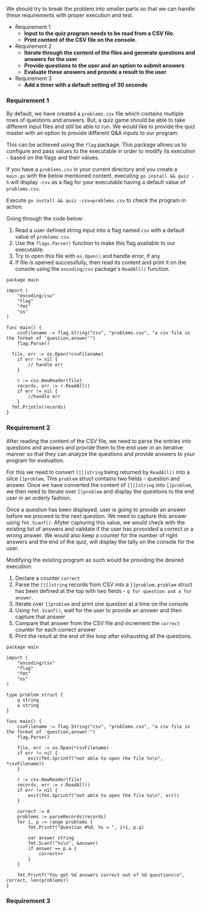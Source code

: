
We should try to break the problem into smaller parts so that we can handle these requirements with proper execution and test.

* Requirement 1
  * __Input to the quiz program needs to be read from a CSV file.__
  * __Print content of the CSV file on the console.__
* Requirement 2
  * __Iterate through the content of the files and generate questions and answers for the user__
  * __Provide questions to the user and an option to submit answers__
  * __Evaluate these answers and provide a result to the user__
* Requirement 3
  * __Add a timer with a default setting of 30 seconds__


### Requirement 1

By default, we have created a `problems.csv` file which contains multiple rows of questions and answers. But, a quiz game should be able to take different input files and still be able to run. We would like to provide the quiz master with an option to provide different Q&A inputs to our program. 

This can be achieved using the `flag` package. This package allows us to configure and pass values to the executable in order to modify its execution - based on the flags and their values.

If you have a `problems.csv` in your current directory and you create a `main.go` with the below mentioned content, executing `go install && quiz -h` will display `-csv` as a flag for your executable having a default value of `problems.csv`.

Execute `go install && quiz -csv=problems.csv` to check the program in action.

Going through the code below: 
1. Read a user defined string input into a flag named `csv` with a default value of `problems.csv`. 
1. Use the `flags.Parse()` function to make this flag available to our executable.
1. Try to open this file with `os.Open()` and handle error, if any
1. If file is opened successfully, then read its content and print it on the console using the `encoding/csv` package's `ReadAll()` function.

```
package main

import (
	"encoding/csv"
	"flag"
	"fmt"
	"os"
)

func main() {
	csvFilename := flag.String("csv", "problems.csv", "a csv file in the format of 'question,answer'")
	flag.Parse()
  
  file, err := os.Open(*csvFilename)
	if err != nil {
		// handle err
	}

	r := csv.NewReader(file)
	records, err := r.ReadAll()
	if err != nil {
		//handle err
	}
  fmt.Println(records)
}
```

### Requirement 2

After reading the content of the CSV file, we need to parse the entries into questions and answers and provide them to the end user in an iterative manner so that they can analyze the questions and provide answers to your program for evaluation.

For this we need to convert `[][]string` being returned by `ReadAll()` into a slice `[]problem`, This `problem` struct contains two fields - question and answer. Once we have converted the content of `[][]string` into `[]problem`, we then need to iterate over `[]problem` and display the questions to the end user in an orderly fashion.

Once a question has been displayed, user is going to provide an answer before we proceed to the next question. We need to capture this answer using `fmt.Scanf()`. Afyter capturing this value, we would check with the existing list of answers and validate if the user has prvovided a correct or a wrong answer. We would also keep a counter for the number of right answers and the end of the quiz, will display the tally on the console for the user.

Modifying the existing program as such would be providing the desired execution:
1. Declare a counter `correct`
1. Parse the `[][]string` records from CSV into a `[]problem`. `problem` struct has been defined at the top with two fields - `q for question and a for answer`.
1. Iterate over `[]problem` and print one question at a time on the console
1. Using `fmt.Scanf()`, wait for the user to provide an answer and then capture that answer
1. Compare that answer from the CSV file and increment the `correct` counter for each correct answer
1. Print the result at the end of the loop after exhausting all the questions.

```
package main

import (
	"encoding/csv"
	"flag"
	"fmt"
	"os"
)

type problem struct {
	q string
	a string
}

func main() {
	csvFilename := flag.String("csv", "problems.csv", "a csv file in the format of 'question,answer'")
	flag.Parse()

	file, err := os.Open(*csvFilename)
	if err != nil {
		exit(fmt.Sprintf("not able to open the file %s\n", *csvFilename))
	}

	r := csv.NewReader(file)
	records, err := r.ReadAll()
	if err != nil {
		exit(fmt.Sprintf("not able to open the file %s\n", err))
	}

	correct := 0
	problems := parseRecords(records)
	for i, p := range problems {
		fmt.Printf("Question #%d. %s = ", i+1, p.q)

		var answer string
		fmt.Scanf("%s\n", &answer)
		if answer == p.a {
			correct++
		}
	}

	fmt.Printf("You got %d answers correct out of %d questions\n", correct, len(problems))
}
```

### Requirement 3